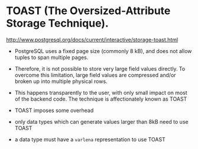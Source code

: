 # TOAST (The Oversized-Attribute Storage Technique).

http://www.postgresql.org/docs/current/interactive/storage-toast.html

* PostgreSQL uses a fixed page size (commonly 8 kB), and does not allow tuples to span multiple pages.
* Therefore, it is not possible to store very large field values directly. To
  overcome this limitation, large field values are compressed and/or broken up
  into multiple physical rows.
* This happens transparently to the user, with only small impact on most of the
  backend code. The technique is affectionately known as TOAST

* TOAST imposes some overhead
* only data types which can generate values larger than 8kB need to use TOAST
* a data type must have a `varlena` representation to use TOAST

